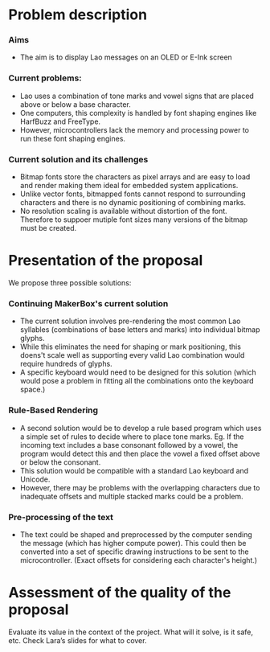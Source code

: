 # Problem description
### Aims
* The aim is to display Lao messages on an OLED or E-Ink screen 
### Current problems:
* Lao uses a combination of tone marks and vowel signs that are placed above or below a base character. 
* One computers, this complexity is handled by font shaping engines like HarfBuzz and FreeType.
* However, microcontrollers lack the memory and processing power to run these font shaping engines.
### Current solution and its challenges
* Bitmap fonts store the characters as pixel arrays and are easy to load and render making them ideal for embedded system applications.
* Unlike vector fonts, bitmapped fonts cannot respond to surrounding characters and there is no dynamic positioning of combining marks. 
* No resolution scaling is available without distortion of the font. Therefore to suppoer mutiple font sizes many versions of the bitmap must be created.


# Presentation of the proposal
We propose three possible solutions:
### Continuing MakerBox's current solution
* The current solution involves pre-rendering the most common Lao syllables (combinations of base letters and marks) into individual bitmap glyphs.
* While this eliminates the need for shaping or mark positioning, this doens't scale well as supporting every valid Lao combination would require hundreds of glyphs.
* A specific keyboard would need to be designed for this solution (which would pose a problem in fitting all the combinations onto the keyboard space.)
### Rule-Based Rendering 
* A second solution would be to develop a rule based program which uses a simple set of rules to decide where to place tone marks. Eg. If the incoming text includes a base consonant followed by a vowel, the program would detect this and then place the vowel a fixed offset above or below the consonant.
* This solution would be compatible with a standard Lao keyboard and Unicode.
* However, there may be problems with the overlapping characters due to inadequate offsets and multiple stacked marks could be a problem.
### Pre-processing of the text
* The text could be shaped and preprocessed by the computer sending the message (which has higher compute power). This could then be converted into a set of specific drawing instructions to be sent to the microcontroller. (Exact offsets for considering each character's height.)

# Assessment of the quality of the proposal

Evaluate its value in the context of the project. What will it solve, is it safe, etc. Check Lara’s slides for what to cover.


